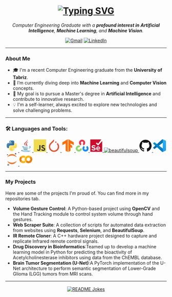 <h1 align="center">
  <a href="https://git.io/typing-svg">
    <img src="https://readme-typing-svg.herokuapp.com?font=Fira+Code&size=30&pause=1000&color=00BFFF&center=true&vCenter=true&width=580&lines=Hi+there%2C+I'm+Nima+Bagherzadeh;A+Passionate+AI+%26+ML+Enthusiast;Computer+Engineering+Graduate;Welcome+to+my+GitHub+Profile!" alt="Typing SVG">
  </a>
</h1>

<p align="center">
  <em>
    Computer Engineering Graduate with a <b>profound interest in</b> <b>Artificial Intelligence</b>, <b>Machine Learning</b>, and <b>Machine Vision</b>.
  </em>
</p>

<p align="center">
  <a href="mailto:nimabagherzadehw@gmail.com"><img src="https://img.shields.io/badge/Gmail-D14836?style=for-the-badge&logo=gmail&logoColor=white" alt="Gmail"/></a>
  <a href="https://www.linkedin.com/in/nima-bagherzadeh-679345286" target="_blank"><img src="https://img.shields.io/badge/LinkedIn-0077B5?style=for-the-badge&logo=linkedin&logoColor=white" alt="LinkedIn"/></a>
</p>

---

### About Me

- 🎓 I'm a recent Computer Engineering graduate from the **University of Tabriz**.
- 🌱 I’m currently diving deep into **Machine Learning** and **Computer Vision** concepts.
- 🎯 My goal is to pursue a Master's degree in **Artificial Intelligence** and contribute to innovative research.
- 💡 I'm a self-learner, always excited to explore new technologies and solve challenging problems.

---

### 🛠 Languages and Tools:

<p align="left">
  <a href="https://www.python.org" target="_blank" rel="noreferrer">
    <img src="https://raw.githubusercontent.com/devicons/devicon/master/icons/python/python-original.svg" alt="python" width="40" height="40"/>
  </a>
  <a href="https://www.java.com" target="_blank" rel="noreferrer">
    <img src="https://raw.githubusercontent.com/devicons/devicon/master/icons/java/java-original.svg" alt="java" width="40" height="40"/>
  </a>
  <a href="https://developer.mozilla.org/en-US/docs/Web/JavaScript" target="_blank" rel="noreferrer">
    <img src="https://raw.githubusercontent.com/devicons/devicon/master/icons/javascript/javascript-original.svg" alt="javascript" width="40" height="40"/>
  </a>
  <a href="https://pytorch.org/" target="_blank" rel="noreferrer">
    <img src="https://raw.githubusercontent.com/devicons/devicon/master/icons/pytorch/pytorch-original.svg" alt="pytorch" width="40" height="40"/>
  </a>
  <a href="https://www.tensorflow.org" target="_blank" rel="noreferrer">
    <img src="https://raw.githubusercontent.com/devicons/devicon/master/icons/tensorflow/tensorflow-original.svg" alt="tensorflow" width="40" height="40"/>
  </a>
  <a href="https://opencv.org/" target="_blank" rel="noreferrer">
    <img src="https://raw.githubusercontent.com/devicons/devicon/master/icons/opencv/opencv-original.svg" alt="opencv" width="40" height="40"/>
  </a>
  <a href="https://www.selenium.dev" target="_blank" rel="noreferrer">
    <img src="https://raw.githubusercontent.com/devicons/devicon/master/icons/selenium/selenium-original.svg" alt="selenium" width="40" height="40"/>
  </a>
  <a href="https://www.crummy.com/software/BeautifulSoup/bs4/doc/" target="_blank" rel="noreferrer">
    <img src="https://raw.githubusercontent.com/devicons/devicon/master/icons/beautifulsoup/beautifulsoup-original.svg" alt="beautifulsoup" width="40" height="40"/>
  </a>
  <a href="https://github.com/" target="_blank" rel="noreferrer">
    <img src="https://raw.githubusercontent.com/devicons/devicon/master/icons/github/github-original.svg" alt="github" width="40" height="40"/>
  </a>
  <a href="https://code.visualstudio.com/" target="_blank" rel="noreferrer">
    <img src="https://raw.githubusercontent.com/devicons/devicon/master/icons/vscode/vscode-original.svg" alt="vscode" width="40" height="40"/>
  </a>
  <a href="https://jupyter.org/" target="_blank" rel="noreferrer">
    <img src="https://raw.githubusercontent.com/devicons/devicon/master/icons/jupyter/jupyter-original.svg" alt="jupyter" width="40" height="40"/>
  </a>
  <a href="https://colab.research.google.com/" target="_blank" rel="noreferrer">
    <img src="https://raw.githubusercontent.com/devicons/devicon/master/icons/googlecolab/googlecolab-original.svg" alt="googlecolab" width="40" height="40"/>
  </a>
</p>

---

### My Projects

Here are some of the projects I'm proud of. You can find more in my repositories tab.

- **Volume Gesture Control**: A Python-based project using **OpenCV** and the Hand Tracking module to control system volume through hand gestures.
- **Web Scraper Suite**: A collection of scripts for automated data extraction from websites using **Requests**, **Selenium**, and **BeautifulSoup**.
- **IR Remote Cloner**: A C++ hardware project designed to capture and replicate Infrared remote control signals.
- **Drug Discovery in Bioinformatics**:Teamed up to develop a machine learning model in Python for predicting the bioactivity of Acetylcholinesterase inhibitors using data from the ChEMBL database.
- **Brain Tumor Segmentation (U-Net)**:A PyTorch implementation of the U-Net architecture to perform semantic segmentation of Lower-Grade Glioma (LGG) tumors from MRI scans.
---

<p align="center">
  <a href="https://readme-jokes.vercel.app/api">
    <img align="center" src="https://readme-jokes.vercel.app/api?theme=dracula" alt="README Jokes">
  </a>
</p>

